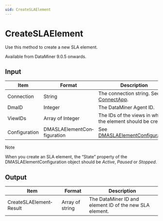 ```yaml
---
uid: CreateSLAElement
---
```


# CreateSLAElement

Use this method to create a new SLA element.

Available from DataMiner 9.0.5 onwards.

## Input

| Item          | Format                      | Description                                                                               |
|---------------|-----------------------------|-------------------------------------------------------------------------------------------|
| Connection    | String                      | The connection string. See [ConnectApp](xref:ConnectApp).                                 |
| DmaID         | Integer                     | The DataMiner Agent ID.                                                                   |
| ViewIDs       | Array of Integer            | The IDs of the views in which the element should be created.                              |
| Configuration | DMASLAElementCon­figuration | See [DMASLAElementConfiguration](xref:DMASLAElementConfiguration). |

> [!NOTE]
> When you create an SLA element, the “State” property of the DMASLAElementConfiguration object should be *Active*, *Paused* or *Stopped*.

## Output

| Item                    | Format          | Description                                             |
|-------------------------|-----------------|---------------------------------------------------------|
| CreateSLAElement­Result | Array of string | The DataMiner ID and element ID of the new SLA element. |

